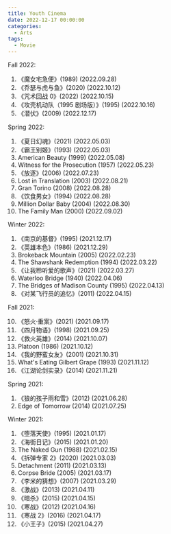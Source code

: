 ```yaml
---
title: Youth Cinema
date: 2022-12-17 00:00:00
categories:
  - Arts
tags:
  - Movie
---
```


Fall 2022:

1. 《魔女宅急便》(1989)
   (2022.09.28)
2. 《乔瑟与虎与鱼》(2020)
   (2022.10.12)
3. 《咒术回战 0》(2022)
   (2022.10.15)
4. 《攻壳机动队（1995 剧场版）》(1995)
   (2022.10.16)
5. 《潜伏》(2009)
   (2022.12.17)

Spring 2022:

1. 《夏日幻魂》(2021)
   (2022.05.03)
2. 《霸王别姬》(1993)
   (2022.05.03)
3. American Beauty (1999)
   (2022.05.08)
4. Witness for the Prosecution (1957)
   (2022.05.23)
5. 《放逐》(2006)
   (2022.07.23)
6. Lost in Translation (2003)
   (2022.08.21)
7. Gran Torino (2008)
   (2022.08.28)
8. 《饮食男女》(1994)
   (2022.08.28)
9. Million Dollar Baby (2004)
   (2022.08.30)
10. The Family Man (2000)
    (2022.09.02)

Winter 2022:

1. 《南京的基督》(1995)
   (2021.12.17)
2. 《英雄本色》(1986)
   (2021.12.29)
3. Brokeback Mountain (2005)
   (2022.02.23)
4. The Shawshank Redemption (1994)
   (2022.03.22)
5. 《让我聆听爱的歌声》(2021)
   (2022.03.27)
6. Waterloo Bridge (1940)
   (2022.04.06)
7. The Bridges of Madison County (1995)
   (2022.04.13)
8. 《对某飞行员的追忆》(2011)
   (2022.04.15)

Fall 2021:

10. 《怒火·重案》(2021)
    (2021.09.17)
11. 《四月物语》(1998)
    (2021.09.25)
12. 《救火英雄》(2014)
    (2021.10.07)
13. Platoon (1986)
    (2021.10.12)
14. 《我的野蛮女友》(2001)
    (2021.10.31)
15. What's Eating Gilbert Grape (1993)
    (2021.11.12)
16. 《江湖论剑实录》(2014)
    (2021.11.21)

Spring 2021:

1. 《狼的孩子雨和雪》(2012)
   (2021.06.28)
2. Edge of Tomorrow (2014)
   (2021.07.25)

Winter 2021:

1. 《堕落天使》(1995)
   (2021.01.17)
2. 《海街日记》(2015)
   (2021.01.20)
3. The Naked Gun (1988)
   (2021.02.15)
4. 《拆弹专家 2》(2020)
   (2021.03.03)
5. Detachment (2011)
   (2021.03.13)
6. Corpse Bride (2005)
   (2021.03.17)
7. 《李米的猜想》(2007)
   (2021.03.29)
8. 《激战》(2013)
   (2021.04.11)
9. 《暗杀》(2015)
   (2021.04.15)
10. 《寒战》(2012)
    (2021.04.16)
11. 《寒战 2》(2016)
    (2021.04.17)
12. 《小王子》(2015)
    (2021.04.27)
